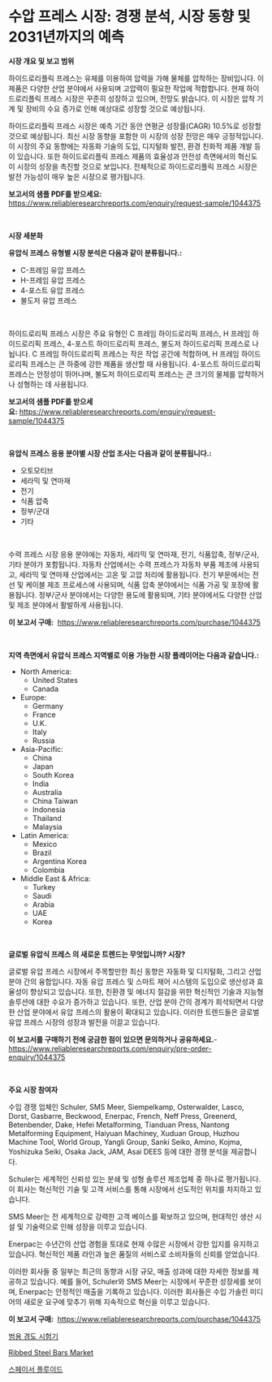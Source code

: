 <p><h1>수압 프레스 시장: 경쟁 분석, 시장 동향 및 2031년까지의 예측</h1></p><p><strong>시장 개요 및 보고 범위</strong></p>
<p><p>하이드로리플릭 프레스는 유체를 이용하여 압력을 가해 물체를 압착하는 장비입니다. 이 제품은 다양한 산업 분야에서 사용되며 고압력이 필요한 작업에 적합합니다. 현재 하이드로리플릭 프레스 시장은 꾸준히 성장하고 있으며, 전망도 밝습니다. 이 시장은 압착 기계 및 장비의 수요 증가로 인해 예상대로 성장할 것으로 예상됩니다.</p><p>하이드로리플릭 프레스 시장은 예측 기간 동안 연평균 성장률(CAGR) 10.5%로 성장할 것으로 예상됩니다. 최신 시장 동향을 포함한 이 시장의 성장 전망은 매우 긍정적입니다. 이 시장의 주요 동향에는 자동화 기술의 도입, 디지털화 발전, 환경 친화적 제품 개발 등이 있습니다. 또한 하이드로리플릭 프레스 제품의 효율성과 안전성 측면에서의 혁신도 이 시장의 성장을 촉진할 것으로 보입니다. 전체적으로 하이드로리플릭 프레스 시장은 발전 가능성이 매우 높은 시장으로 평가됩니다.</p></p>
<p><strong>보고서의 샘플 PDF를 받으세요:</strong> <a href="https://www.reliableresearchreports.com/enquiry/request-sample/1044375">https://www.reliableresearchreports.com/enquiry/request-sample/1044375</a></p>
<p>&nbsp;</p>
<p><strong>시장 세분화</strong></p>
<p><strong>유압식 프레스 유형별 시장 분석은 다음과 같이 분류됩니다.:</strong></p>
<p><ul><li>C-프레임 유압 프레스</li><li>H-프레임 유압 프레스</li><li>4-포스트 유압 프레스</li><li>불도저 유압 프레스</li></ul></p>
<p>&nbsp;</p>
<p><p>하이드로리픽 프레스 시장은 주요 유형인 C 프레임 하이드로리픽 프레스, H 프레임 하이드로리픽 프레스, 4-포스트 하이드로리픽 프레스, 불도저 하이드로리픽 프레스로 나뉩니다. C 프레임 하이드로리픽 프레스는 작은 작업 공간에 적합하며, H 프레임 하이드로리픽 프레스는 큰 하중에 강한 제품을 생산할 때 사용됩니다. 4-포스트 하이드로리픽 프레스는 안정성이 뛰어나며, 불도저 하이드로리픽 프레스는 큰 크기의 물체를 압착하거나 성형하는 데 사용됩니다.</p></p>
<p><strong>보고서의 샘플 PDF를 받으세요:</strong>&nbsp;<a href="https://www.reliableresearchreports.com/enquiry/request-sample/1044375">https://www.reliableresearchreports.com/enquiry/request-sample/1044375</a></p>
<p>&nbsp;</p>
<p><strong> 유압식 프레스 응용 분야별 시장 산업 조사는 다음과 같이 분류됩니다.:</strong></p>
<p><ul><li>오토모티브</li><li>세라믹 및 연마재</li><li>전기</li><li>식품 압축</li><li>정부/군대</li><li>기타</li></ul></p>
<p>&nbsp;</p>
<p><p>수력 프레스 시장 응용 분야에는 자동차, 세라믹 및 연마재, 전기, 식품압축, 정부/군사, 기타 분야가 포함됩니다. 자동차 산업에서는 수력 프레스가 자동차 부품 제조에 사용되고, 세라믹 및 연마재 산업에서는 고온 및 고압 처리에 활용됩니다. 전기 부문에서는 전선 및 케이블 제조 프로세스에 사용되며, 식품 압축 분야에서는 식품 가공 및 포장에 활용됩니다. 정부/군사 분야에서는 다양한 용도에 활용되며, 기타 분야에서도 다양한 산업 및 제조 분야에서 활발하게 사용됩니다.</p></p>
<p><strong>이 보고서 구매:</strong>&nbsp; <a href="https://www.reliableresearchreports.com/purchase/1044375">https://www.reliableresearchreports.com/purchase/1044375</a></p>
<p>&nbsp;</p>
<p><strong>지역 측면에서 유압식 프레스 지역별로 이용 가능한 시장 플레이어는 다음과 같습니다.:</strong></p>
<p><ul>
    <li>
        North America:
        <ul>
            <li>United States</li>
            <li>Canada</li>
        </ul>
    </li>
    <li>
        Europe:
        <ul>
            <li>Germany</li>
            <li>France</li>
            <li>U.K.</li>
            <li>Italy</li>
            <li>Russia</li>
        </ul>
    </li>
    <li>
        Asia-Pacific:
        <ul>
            <li>China</li>
            <li>Japan</li>
            <li>South Korea</li>
            <li>India</li>
            <li>Australia</li>
            <li>China Taiwan</li>
            <li>Indonesia</li>
            <li>Thailand</li>
            <li>Malaysia</li>
        </ul>
    </li>
    <li>
        Latin America:
        <ul>
            <li>Mexico</li>
            <li>Brazil</li>
            <li>Argentina Korea</li>
            <li>Colombia</li>
        </ul>
    </li>
    <li>
        Middle East & Africa:
        <ul>
            <li>Turkey</li>
            <li>Saudi</li>
            <li>Arabia</li>
            <li>UAE</li>
            <li>Korea</li>
        </ul>
    </li>
    </ul></p>
<p>&nbsp;</p>
<p><strong>글로벌 유압식 프레스 의 새로운 트렌드는 무엇입니까? 시장?</strong></p>
<p><p>글로벌 유압 프레스 시장에서 주목할만한 최신 동향은 자동화 및 디지털화, 그리고 산업 분야 간의 융합입니다. 자동 유압 프레스 및 스마트 제어 시스템의 도입으로 생산성과 효율성이 향상되고 있습니다. 또한, 친환경 및 에너지 절감을 위한 혁신적인 기술과 지능형 솔루션에 대한 수요가 증가하고 있습니다. 또한, 산업 분야 간의 경계가 희석되면서 다양한 산업 분야에서 유압 프레스의 활용이 확대되고 있습니다. 이러한 트렌드들은 글로벌 유압 프레스 시장의 성장과 발전을 이끌고 있습니다.</p></p>
<p><strong>이 보고서를 구매하기 전에 궁금한 점이 있으면 문의하거나 공유하세요.</strong>- <a href="https://www.reliableresearchreports.com/enquiry/pre-order-enquiry/1044375">https://www.reliableresearchreports.com/enquiry/pre-order-enquiry/1044375</a></p>
<p>&nbsp;</p>
<p><strong>주요 시장 참여자</strong></p>
<p><p>수입 경쟁 업체인 Schuler, SMS Meer, Siempelkamp, Osterwalder, Lasco, Dorst, Gasbarre, Beckwood, Enerpac, French, Neff Press, Greenerd, Betenbender, Dake, Hefei Metalforming, Tianduan Press, Nantong Metalforming Equipment, Haiyuan Machiney, Xuduan Group, Huzhou Machine Tool, World Group, Yangli Group, Sanki Seiko, Amino, Kojma, Yoshizuka Seiki, Osaka Jack, JAM, Asai DEES 등에 대한 경쟁 분석을 제공합니다. </p><p>Schuler는 세계적인 신뢰성 있는 분쇄 및 성형 솔루션 제조업체 중 하나로 평가됩니다. 이 회사는 혁신적인 기술 및 고객 서비스를 통해 시장에서 선도적인 위치를 차지하고 있습니다.</p><p>SMS Meer는 전 세계적으로 강력한 고객 베이스를 확보하고 있으며, 현대적인 생산 시설 및 기술력으로 인해 성장을 이루고 있습니다. </p><p>Enerpac는 수년간의 산업 경험을 토대로 현재 수많은 시장에서 강한 입지를 유지하고 있습니다. 혁신적인 제품 라인과 높은 품질의 서비스로 소비자들의 신뢰를 얻었습니다.</p><p>이러한 회사들 중 일부는 최근의 동향과 시장 규모, 매출 성과에 대한 자세한 정보를 제공하고 있습니다. 예를 들어, Schuler와 SMS Meer는 시장에서 꾸준한 성장세를 보이며, Enerpac는 안정적인 매출을 기록하고 있습니다. 이러한 회사들은 수입 가솔린 미디어의 새로운 요구에 맞추기 위해 지속적으로 혁신을 이루고 있습니다.</p></p>
<p><strong>이 보고서 구매:</strong>&nbsp;&nbsp;<a href="https://www.reliableresearchreports.com/purchase/1044375">https://www.reliableresearchreports.com/purchase/1044375</a></p>
<p><p><a href="https://medium.com/@justynwelch/%EC%9C%A0%EB%8B%88%EB%B2%84%EC%84%A4-%ED%95%98%EB%93%9C%EB%8B%88%EC%8A%A4-%ED%85%8C%EC%8A%A4%ED%84%B0-%EC%8B%9C%EC%9E%A5-%EA%B7%9C%EB%AA%A8-%EC%97%B0%ED%8F%89%EA%B7%A0-%EC%84%B1%EC%9E%A5%EB%A5%A0-%EB%8F%99%ED%96%A5-2024-2030-ef4d038a6541">범용 경도 시험기</a></p><p><a href="https://sore-arch-6db.notion.site/Ribbed-Steel-Bars-Market-Provides-a-Comprehensive-Analysis-Including-a-Macro-Overview-of-the-Market--b896f0267bcb41dba462e91d96c93e67">Ribbed Steel Bars Market</a></p><p><a href="https://medium.com/@justynwelch/2024%EB%85%84%EB%B6%80%ED%84%B0-2031%EB%85%84%EA%B9%8C%EC%A7%80-%EC%98%88%EC%83%81%EB%90%98%EB%8A%94-spacer-fluid-%EC%8B%9C%EC%9E%A5-%EB%8F%99%ED%96%A5-%EB%B0%8F-%EC%8B%9C%EC%9E%A5-%EB%B6%84%EC%84%9D-0633bfc93922">스페이서 플루이드</a></p></p>

